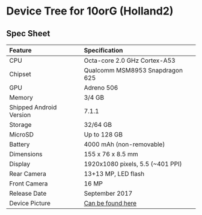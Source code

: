 # Device Tree for 10orG (Holland2)

## Spec Sheet

| Feature                 | Specification                     |
| :---------------------- | :-------------------------------- |
| CPU                     | Octa-core 2.0 GHz Cortex-A53      |
| Chipset                 | Qualcomm MSM8953 Snapdragon 625   |
| GPU                     | Adreno 506                        |
| Memory                  | 3/4 GB                            |
| Shipped Android Version | 7.1.1                             |
| Storage                 | 32/64 GB                          |
| MicroSD                 | Up to 128 GB                      |
| Battery                 | 4000 mAh (non-removable)          |
| Dimensions              | 155 x 76 x 8.5 mm                 |
| Display                 | 1920x1080 pixels, 5.5 (~401 PPI)  |
| Rear Camera             | 13+13 MP, LED flash               |
| Front Camera            | 16 MP                             |
| Release Date            | September 2017                    |
| Device Picture          | [Can be found here](https://images.fonearena.com/blog/wp-content/uploads/2017/09/10.or-G-1-989x1024.jpg) |

